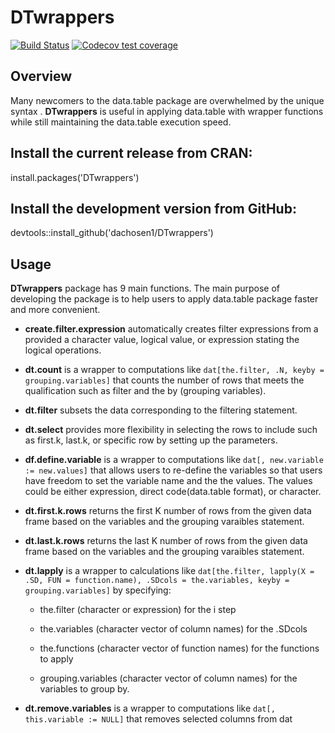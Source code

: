 # DTwrappers

[![Build Status](https://travis-ci.org/dachosen1/DTwrappers.svg?branch=master)](https://travis-ci.org/dachosen1/DTwrappers)
[![Codecov test coverage](https://codecov.io/gh/dachosen1/DTwrappers/branch/master/graph/badge.svg)](https://codecov.io/gh/dachosen1/DTwrappers?branch=master)

## Overview  ##

Many newcomers to the data.table package are overwhelmed by the unique syntax . **DTwrappers** is useful in applying data.table with wrapper functions while still maintaining the data.table execution speed. 

## Install the current release from CRAN: ##
install.packages('DTwrappers')

## Install the development version from GitHub: ##
devtools::install_github('dachosen1/DTwrappers')

## Usage ##

**DTwrappers** package has 9 main functions. The main purpose of developing the package is to help users to apply data.table package faster and more convenient.

 - **create.filter.expression** automatically creates filter expressions from a provided a character value, logical value, or expression stating the logical operations.

 - **dt.count** is a wrapper to computations like `dat[the.filter, .N, keyby = grouping.variables]` that counts the number of rows that meets the qualification such as filter and the by (grouping variables).
 
 - **dt.filter** subsets the data corresponding to the filtering statement.
 
 - **dt.select** provides more flexibility in selecting the rows to include such as first.k, last.k, or specific row by setting up the parameters.
 
 - **df.define.variable** is a wrapper to computations like `dat[, new.variable := new.values]` that allows users to re-define the variables so that users have freedom to set the variable name and the the values. The values could be either expression, direct code(data.table format), or character.
 
 - **dt.first.k.rows** returns the first K number of rows from the given data frame based on the variables and the grouping varaibles statement.
 
 - **dt.last.k.rows** returns the last K number of rows from the given data frame based on the variables and the grouping varaibles statement.
 
 - **dt.lapply** is a wrapper to calculations like `dat[the.filter, lapply(X = .SD, FUN = function.name), .SDcols = the.variables, keyby = grouping.variables]` by specifying:
 
    - the.filter (character or expression) for the i step
    
    - the.variables (character vector of column names) for the .SDcols
    
    - the.functions (character vector of function names) for the functions to apply
    
    - grouping.variables (character vector of column names) for the variables to group by.
 
 - **dt.remove.variables** is a wrapper to computations like `dat[, this.variable := NULL]` that removes selected columns from dat
